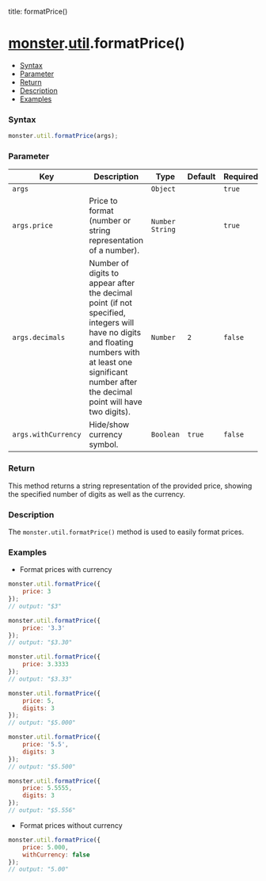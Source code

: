 title: formatPrice()

# [monster][monster].[util][util].formatPrice()

* [Syntax](#syntax)
* [Parameter](#parameter)
* [Return](#return)
* [Description](#description)
* [Examples](#examples)

### Syntax
```javascript
monster.util.formatPrice(args);
```

### Parameter
Key | Description | Type | Default | Required
--- | --- | --- | --- | ---
`args` | | `Object` | | `true`
`args.price` | Price to format (number or string representation of a number). | `Number` `String` | | `true`
`args.decimals` | Number of digits to appear after the decimal point (if not specified, integers will have no digits and floating numbers with at least one significant number after the decimal point will have two digits). | `Number` | `2` | `false`
`args.withCurrency` | Hide/show currency symbol. | `Boolean` | `true` | `false`

### Return
This method returns a string representation of the provided price, showing the specified number of digits as well as the currency.

### Description
The `monster.util.formatPrice()` method is used to easily format prices.

### Examples
* Format prices with currency
```javascript
monster.util.formatPrice({
	price: 3
});
// output: "$3"

monster.util.formatPrice({
	price: '3.3'
});
// output: "$3.30"

monster.util.formatPrice({
	price: 3.3333
});
// output: "$3.33"

monster.util.formatPrice({
	price: 5,
	digits: 3
});
// output: "$5.000"

monster.util.formatPrice({
	price: '5.5',
	digits: 3
});
// output: "$5.500"

monster.util.formatPrice({
	price: 5.5555,
	digits: 3
});
// output: "$5.556"
```
* Format prices without currency
```javascript
monster.util.formatPrice({
	price: 5.000,
	withCurrency: false
});
// output: "5.00"
```

[monster]: ../../monster.md
[util]: ../util.md
